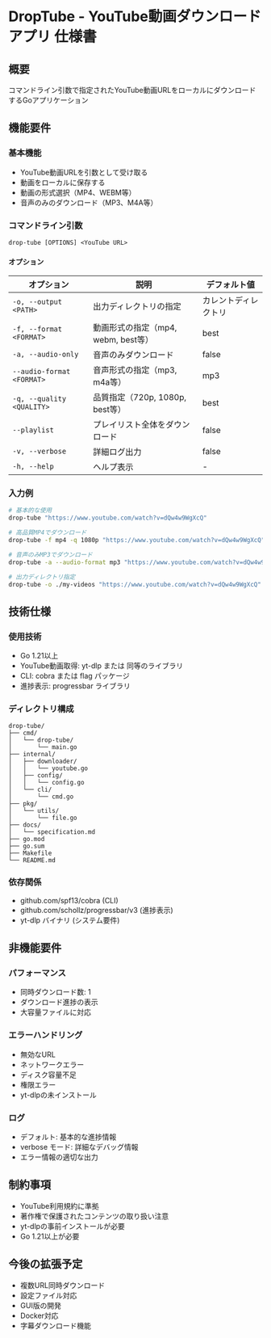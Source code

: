 # DropTube - YouTube動画ダウンロードアプリ 仕様書

## 概要
コマンドライン引数で指定されたYouTube動画URLをローカルにダウンロードするGoアプリケーション

## 機能要件

### 基本機能
- YouTube動画URLを引数として受け取る
- 動画をローカルに保存する
- 動画の形式選択（MP4、WEBM等）
- 音声のみのダウンロード（MP3、M4A等）

### コマンドライン引数
```
drop-tube [OPTIONS] <YouTube URL>
```

#### オプション

| オプション | 説明 | デフォルト値 |
|------------|------|-------------|
| `-o, --output <PATH>` | 出力ディレクトリの指定 | カレントディレクトリ |
| `-f, --format <FORMAT>` | 動画形式の指定（mp4, webm, best等） | best |
| `-a, --audio-only` | 音声のみダウンロード | false |
| `--audio-format <FORMAT>` | 音声形式の指定（mp3, m4a等） | mp3 |
| `-q, --quality <QUALITY>` | 品質指定（720p, 1080p, best等） | best |
| `--playlist` | プレイリスト全体をダウンロード | false |
| `-v, --verbose` | 詳細ログ出力 | false |
| `-h, --help` | ヘルプ表示 | - |


### 入力例
```bash
# 基本的な使用
drop-tube "https://www.youtube.com/watch?v=dQw4w9WgXcQ"

# 高品質MP4でダウンロード
drop-tube -f mp4 -q 1080p "https://www.youtube.com/watch?v=dQw4w9WgXcQ"

# 音声のみMP3でダウンロード
drop-tube -a --audio-format mp3 "https://www.youtube.com/watch?v=dQw4w9WgXcQ"

# 出力ディレクトリ指定
drop-tube -o ./my-videos "https://www.youtube.com/watch?v=dQw4w9WgXcQ"
```

## 技術仕様

### 使用技術
- Go 1.21以上
- YouTube動画取得: yt-dlp または 同等のライブラリ
- CLI: cobra または flag パッケージ
- 進捗表示: progressbar ライブラリ

### ディレクトリ構成
```
drop-tube/
├── cmd/
│   └── drop-tube/
│       └── main.go
├── internal/
│   ├── downloader/
│   │   └── youtube.go
│   ├── config/
│   │   └── config.go
│   └── cli/
│       └── cmd.go
├── pkg/
│   └── utils/
│       └── file.go
├── docs/
│   └── specification.md
├── go.mod
├── go.sum
├── Makefile
└── README.md
```

### 依存関係
- github.com/spf13/cobra (CLI)
- github.com/schollz/progressbar/v3 (進捗表示)
- yt-dlp バイナリ (システム要件)

## 非機能要件

### パフォーマンス
- 同時ダウンロード数: 1
- ダウンロード進捗の表示
- 大容量ファイルに対応

### エラーハンドリング
- 無効なURL
- ネットワークエラー
- ディスク容量不足
- 権限エラー
- yt-dlpの未インストール

### ログ
- デフォルト: 基本的な進捗情報
- verbose モード: 詳細なデバッグ情報
- エラー情報の適切な出力

## 制約事項
- YouTube利用規約に準拠
- 著作権で保護されたコンテンツの取り扱い注意
- yt-dlpの事前インストールが必要
- Go 1.21以上が必要

## 今後の拡張予定
- 複数URL同時ダウンロード
- 設定ファイル対応
- GUI版の開発
- Docker対応
- 字幕ダウンロード機能